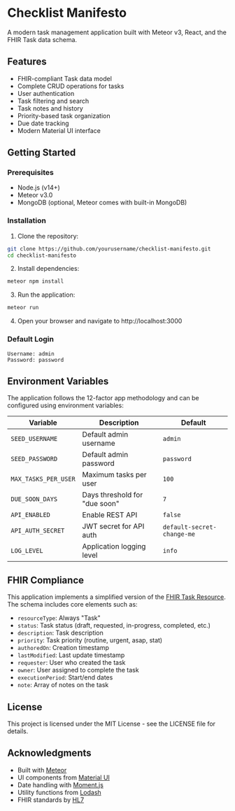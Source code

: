 # Checklist Manifesto

A modern task management application built with Meteor v3, React, and the FHIR Task data schema.

## Features

- FHIR-compliant Task data model
- Complete CRUD operations for tasks
- User authentication
- Task filtering and search
- Task notes and history
- Priority-based task organization
- Due date tracking
- Modern Material UI interface

## Getting Started

### Prerequisites

- Node.js (v14+)
- Meteor v3.0
- MongoDB (optional, Meteor comes with built-in MongoDB)

### Installation

1. Clone the repository:
```bash
git clone https://github.com/yourusername/checklist-manifesto.git
cd checklist-manifesto
```

2. Install dependencies:
```bash
meteor npm install
```

3. Run the application:
```bash
meteor run
```

4. Open your browser and navigate to http://localhost:3000

### Default Login

```
Username: admin
Password: password
```

## Environment Variables

The application follows the 12-factor app methodology and can be configured using environment variables:

| Variable | Description | Default |
|----------|-------------|---------|
| `SEED_USERNAME` | Default admin username | `admin` |
| `SEED_PASSWORD` | Default admin password | `password` |
| `MAX_TASKS_PER_USER` | Maximum tasks per user | `100` |
| `DUE_SOON_DAYS` | Days threshold for "due soon" | `7` |
| `API_ENABLED` | Enable REST API | `false` |
| `API_AUTH_SECRET` | JWT secret for API auth | `default-secret-change-me` |
| `LOG_LEVEL` | Application logging level | `info` |




## FHIR Compliance

This application implements a simplified version of the [FHIR Task Resource](https://www.hl7.org/fhir/task.html). The schema includes core elements such as:

- `resourceType`: Always "Task"
- `status`: Task status (draft, requested, in-progress, completed, etc.)
- `description`: Task description
- `priority`: Task priority (routine, urgent, asap, stat)
- `authoredOn`: Creation timestamp
- `lastModified`: Last update timestamp
- `requester`: User who created the task
- `owner`: User assigned to complete the task
- `executionPeriod`: Start/end dates
- `note`: Array of notes on the task

## License

This project is licensed under the MIT License - see the LICENSE file for details.

## Acknowledgments

- Built with [Meteor](https://www.meteor.com/)
- UI components from [Material UI](https://mui.com/)
- Date handling with [Moment.js](https://momentjs.com/)
- Utility functions from [Lodash](https://lodash.com/)
- FHIR standards by [HL7](https://www.hl7.org/fhir/)